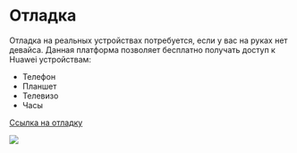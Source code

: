 # Отладка

Отладка на реальных устройствах потребуется, если у вас на руках нет девайса. Данная платформа позволяет бесплатно получать доступ к Huawei устройствам:

* Телефон
* Планшет
* Телевизо
* Часы

[Ссылка на отладку](https://developer.huawei.com/consumer/en/service/josp/agc/index.html#/myProject?menuId=9249519184596051206)

![](https://ucarecdn.com/e9bb343d-437b-4aa7-a531-3620184b6ed1/)![](data:image/gif;base64,R0lGODlhAQABAPABAP///wAAACH5BAEKAAAALAAAAAABAAEAAAICRAEAOw== "Click and drag to move")
